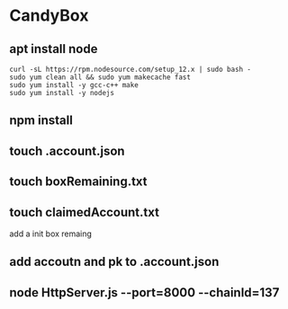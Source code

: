 # CandyBox

## apt install node 
```shell
curl -sL https://rpm.nodesource.com/setup_12.x | sudo bash -
sudo yum clean all && sudo yum makecache fast
sudo yum install -y gcc-c++ make
sudo yum install -y nodejs
```
## npm install 

## touch .account.json
## touch boxRemaining.txt
## touch claimedAccount.txt
add a init box remaing 
## add accoutn and pk to .account.json

## node HttpServer.js --port=8000 --chainId=137 